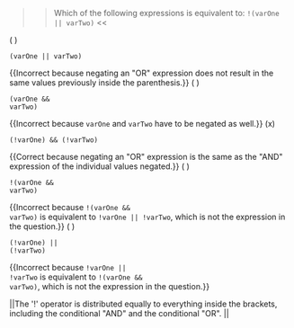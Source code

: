 >>Which of the following expressions is equivalent to:
<code>!(varOne || varTwo)</code> <<

( ) <pre><code>(varOne || varTwo)</code></pre> {{Incorrect because negating an "OR" expression does not result in the same values previously inside the parenthesis.}}
( ) <pre><code>(varOne &amp;&amp; varTwo)</code></pre> {{Incorrect because <code>varOne</code> and <code>varTwo</code> have to be negated as well.}}
(x) <pre><code>(!varOne) &amp;&amp; (!varTwo)</code></pre> {{Correct because negating an "OR" expression is the same as the "AND" expression of the individual values negated.}}
( ) <pre><code>!(varOne &amp;&amp; varTwo)</code></pre> {{Incorrect because <code>!(varOne &#38;&#38; varTwo)</code> is equivalent to <code>!varOne || !varTwo</code>, which is not the expression in the question.}}
( ) <pre><code>(!varOne) || (!varTwo)</code></pre> {{Incorrect because <code>!varOne || !varTwo</code> is equivalent to <code>!(varOne &#38;&#38; varTwo)</code>, which is not the expression in the question.}}

||The '!' operator is distributed equally to everything inside the brackets, including the conditional "AND" and the conditional "OR". ||

